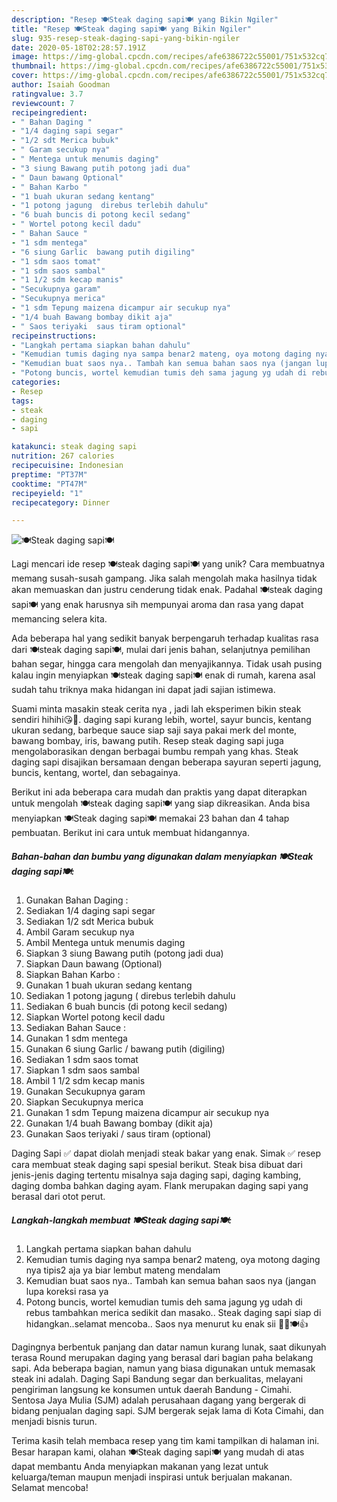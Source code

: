 ```yaml
---
description: "Resep 🍽️Steak daging sapi🍽️ yang Bikin Ngiler"
title: "Resep 🍽️Steak daging sapi🍽️ yang Bikin Ngiler"
slug: 935-resep-steak-daging-sapi-yang-bikin-ngiler
date: 2020-05-18T02:28:57.191Z
image: https://img-global.cpcdn.com/recipes/afe6386722c55001/751x532cq70/🍽️steak-daging-sapi🍽️-foto-resep-utama.jpg
thumbnail: https://img-global.cpcdn.com/recipes/afe6386722c55001/751x532cq70/🍽️steak-daging-sapi🍽️-foto-resep-utama.jpg
cover: https://img-global.cpcdn.com/recipes/afe6386722c55001/751x532cq70/🍽️steak-daging-sapi🍽️-foto-resep-utama.jpg
author: Isaiah Goodman
ratingvalue: 3.7
reviewcount: 7
recipeingredient:
- " Bahan Daging "
- "1/4 daging sapi segar"
- "1/2 sdt Merica bubuk"
- " Garam secukup nya"
- " Mentega untuk menumis daging"
- "3 siung Bawang putih potong jadi dua"
- " Daun bawang Optional"
- " Bahan Karbo "
- "1 buah ukuran sedang kentang"
- "1 potong jagung  direbus terlebih dahulu"
- "6 buah buncis di potong kecil sedang"
- " Wortel potong kecil dadu"
- " Bahan Sauce "
- "1 sdm mentega"
- "6 siung Garlic  bawang putih digiling"
- "1 sdm saos tomat"
- "1 sdm saos sambal"
- "1 1/2 sdm kecap manis"
- "Secukupnya garam"
- "Secukupnya merica"
- "1 sdm Tepung maizena dicampur air secukup nya"
- "1/4 buah Bawang bombay dikit aja"
- " Saos teriyaki  saus tiram optional"
recipeinstructions:
- "Langkah pertama siapkan bahan dahulu"
- "Kemudian tumis daging nya sampa benar2 mateng, oya motong daging nya tipis2 aja ya biar lembut mateng mendalam"
- "Kemudian buat saos nya.. Tambah kan semua bahan saos nya (jangan lupa koreksi rasa ya"
- "Potong buncis, wortel kemudian tumis deh sama jagung yg udah di rebus tambahkan merica sedikit dan masako.. Steak daging sapi siap di hidangkan..selamat mencoba.. Saos nya menurut ku enak sii 🥰🤤🍽️👍"
categories:
- Resep
tags:
- steak
- daging
- sapi

katakunci: steak daging sapi 
nutrition: 267 calories
recipecuisine: Indonesian
preptime: "PT37M"
cooktime: "PT47M"
recipeyield: "1"
recipecategory: Dinner

---
```



![🍽️Steak daging sapi🍽️](https://img-global.cpcdn.com/recipes/afe6386722c55001/751x532cq70/🍽️steak-daging-sapi🍽️-foto-resep-utama.jpg)

Lagi mencari ide resep 🍽️steak daging sapi🍽️ yang unik? Cara membuatnya memang susah-susah gampang. Jika salah mengolah maka hasilnya tidak akan memuaskan dan justru cenderung tidak enak. Padahal 🍽️steak daging sapi🍽️ yang enak harusnya sih mempunyai aroma dan rasa yang dapat memancing selera kita.

Ada beberapa hal yang sedikit banyak berpengaruh terhadap kualitas rasa dari 🍽️steak daging sapi🍽️, mulai dari jenis bahan, selanjutnya pemilihan bahan segar, hingga cara mengolah dan menyajikannya. Tidak usah pusing kalau ingin menyiapkan 🍽️steak daging sapi🍽️ enak di rumah, karena asal sudah tahu triknya maka hidangan ini dapat jadi sajian istimewa.

Suami minta masakin steak cerita nya , jadi lah eksperimen bikin steak sendiri hihihi😘🥰. daging sapi kurang lebih, wortel, sayur buncis, kentang ukuran sedang, barbeque sauce siap saji saya pakai merk del monte, bawang bombay, iris, bawang putih. Resep steak daging sapi juga mengolaborasikan dengan berbagai bumbu rempah yang khas. Steak daging sapi disajikan bersamaan dengan beberapa sayuran seperti jagung, buncis, kentang, wortel, dan sebagainya.


Berikut ini ada beberapa cara mudah dan praktis yang dapat diterapkan untuk mengolah 🍽️steak daging sapi🍽️ yang siap dikreasikan. Anda bisa menyiapkan 🍽️Steak daging sapi🍽️ memakai 23 bahan dan 4 tahap pembuatan. Berikut ini cara untuk membuat hidangannya.

<!--inarticleads1-->

##### Bahan-bahan dan bumbu yang digunakan dalam menyiapkan 🍽️Steak daging sapi🍽️:

1. Gunakan  Bahan Daging :
1. Sediakan 1/4 daging sapi segar
1. Sediakan 1/2 sdt Merica bubuk
1. Ambil  Garam secukup nya
1. Ambil  Mentega untuk menumis daging
1. Siapkan 3 siung Bawang putih (potong jadi dua)
1. Siapkan  Daun bawang (Optional)
1. Siapkan  Bahan Karbo :
1. Gunakan 1 buah ukuran sedang kentang
1. Sediakan 1 potong jagung ( direbus terlebih dahulu
1. Sediakan 6 buah buncis (di potong kecil sedang)
1. Siapkan  Wortel potong kecil dadu
1. Sediakan  Bahan Sauce :
1. Gunakan 1 sdm mentega
1. Gunakan 6 siung Garlic / bawang putih (digiling)
1. Sediakan 1 sdm saos tomat
1. Siapkan 1 sdm saos sambal
1. Ambil 1 1/2 sdm kecap manis
1. Gunakan Secukupnya garam
1. Siapkan Secukupnya merica
1. Gunakan 1 sdm Tepung maizena dicampur air secukup nya
1. Gunakan 1/4 buah Bawang bombay (dikit aja)
1. Gunakan  Saos teriyaki / saus tiram (optional)


Daging Sapi ✅ dapat diolah menjadi steak bakar yang enak. Simak ✅ resep cara membuat steak daging sapi spesial berikut. Steak bisa dibuat dari jenis-jenis daging tertentu misalnya saja daging sapi, daging kambing, daging domba bahkan daging ayam. Flank merupakan daging sapi yang berasal dari otot perut. 

<!--inarticleads2-->

##### Langkah-langkah membuat 🍽️Steak daging sapi🍽️:

1. Langkah pertama siapkan bahan dahulu
1. Kemudian tumis daging nya sampa benar2 mateng, oya motong daging nya tipis2 aja ya biar lembut mateng mendalam
1. Kemudian buat saos nya.. Tambah kan semua bahan saos nya (jangan lupa koreksi rasa ya
1. Potong buncis, wortel kemudian tumis deh sama jagung yg udah di rebus tambahkan merica sedikit dan masako.. Steak daging sapi siap di hidangkan..selamat mencoba.. Saos nya menurut ku enak sii 🥰🤤🍽️👍


Dagingnya berbentuk panjang dan datar namun kurang lunak, saat dikunyah terasa Round merupakan daging yang berasal dari bagian paha belakang sapi. Ada beberapa bagian, namun yang biasa digunakan untuk memasak steak ini adalah. Daging Sapi Bandung segar dan berkualitas, melayani pengiriman langsung ke konsumen untuk daerah Bandung - Cimahi. Sentosa Jaya Mulia (SJM) adalah perusahaan dagang yang bergerak di bidang penjualan daging sapi. SJM bergerak sejak lama di Kota Cimahi, dan menjadi bisnis turun. 

Terima kasih telah membaca resep yang tim kami tampilkan di halaman ini. Besar harapan kami, olahan 🍽️Steak daging sapi🍽️ yang mudah di atas dapat membantu Anda menyiapkan makanan yang lezat untuk keluarga/teman maupun menjadi inspirasi untuk berjualan makanan. Selamat mencoba!
